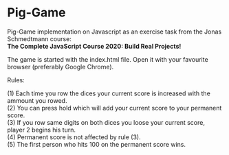 # Pig-Game

Pig-Game implementation on Javascript as an exercise task from the Jonas Schmedtmann course: <br /> 
<b>The Complete JavaScript Course 2020: Build Real Projects!</b>

The game is started with the index.html file. Open it with your favourite
browser (preferably Google Chrome).

Rules:

(1) Each time you row the dices your current score is increased with the ammount
you rowed. <br />
(2) You can press hold which will add your current score to your permanent score. <br />
(3) If you row same digits on both dices you loose your current score,
player 2 begins his turn. <br />
(4) Permanent score is not affected by rule (3). <br />
(5) The first person who hits 100 on the permanent score wins. <br />
